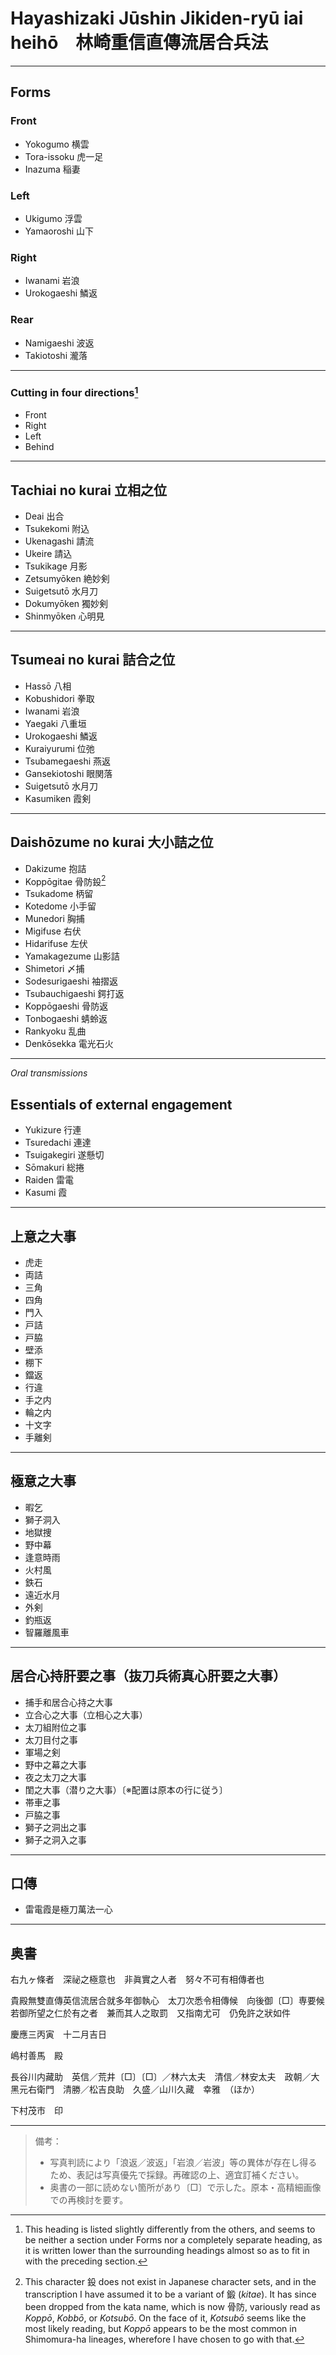 # Hayashizaki Jūshin Jikiden-ryū iai heihō　林崎重信直傳流居合兵法

---

## Forms

### Front

* Yokogumo 横雲
* Tora-issoku 虎一足
* Inazuma 稲妻

### Left

* Ukigumo 浮雲
* Yamaoroshi 山下

### Right

* Iwanami 岩浪
* Urokogaeshi 鱗返

### Rear

* Namigaeshi 波返
* Takiotoshi 瀧落

---

### Cutting in four directions[^1]

* Front
* Right
* Left
* Behind

---

## Tachiai no kurai 立相之位

* Deai 出合
* Tsukekomi 附込
* Ukenagashi 請流
* Ukeire 請込
* Tsukikage 月影
* Zetsumyōken 絶妙剣
* Suigetsutō 水月刀
* Dokumyōken 獨妙剣
* Shinmyōken 心明見

---

## Tsumeai no kurai 詰合之位

* Hassō 八相
* Kobushidori 拳取
* Iwanami 岩浪
* Yaegaki 八重垣
* Urokogaeshi 鱗返
* Kuraiyurumi 位弛
* Tsubamegaeshi 燕返
* Gansekiotoshi 眼関落
* Suigetsutō 水月刀
* Kasumiken 霞剣

---

## Daishōzume no kurai 大小詰之位

* Dakizume 抱詰
* Koppōgitae 骨防鈠[^2]
* Tsukadome 柄留
* Kotedome 小手留
* Munedori 胸捕
* Migifuse 右伏
* Hidarifuse 左伏
* Yamakagezume 山影詰
* Shimetori 〆捕
* Sodesurigaeshi 袖摺返
* Tsubauchigaeshi 鍔打返
* Koppōgaeshi 骨防返
* Tonbogaeshi 蜻蛉返
* Rankyoku 乱曲
* Denkōsekka 電光石火

---

*Oral transmissions*

## Essentials of external engagement

* Yukizure 行連
* Tsuredachi 連達
* Tsuigakegiri 遂懸切
* Sōmakuri 総捲
* Raiden 雷電
* Kasumi 霞

---

## 上意之大事

* 虎走
* 両詰
* 三角
* 四角
* 門入
* 戸詰
* 戸脇
* 壁添
* 棚下
* 鐺返
* 行違
* 手之内
* 輪之内
* 十文字
* 手離剣

---

## 極意之大事

* 暇乞
* 獅子洞入
* 地獄捜
* 野中幕
* 逢意時雨
* 火村風
* 鉄石
* 遠近水月
* 外剣
* 釣瓶返
* 智羅離風車

---

## 居合心持肝要之事（抜刀兵術真心肝要之大事）

* 捕手和居合心持之大事
* 立合心之大事（立相心之大事）
* 太刀組附位之事
* 太刀目付之事
* 軍場之剣
* 野中之幕之大事
* 夜之太刀之大事
* 閨之大事（潜り之大事）〔※配置は原本の行に従う〕
* 帯車之事
* 戸脇之事
* 獅子之洞出之事
* 獅子之洞入之事

---

## 口傳

* 雷電霞是極刀萬法一心

---

## 奥書

右九ヶ條者　深祕之極意也　非眞實之人者　努々不可有相傳者也

貴殿無雙直傳英信流居合就多年御執心　太刀次悉令相傳候　向後御〔□〕専要候　若御所望之仁於有之者　兼而其人之取罰　又指南尤可　仍免許之狀如件

慶應三丙寅　十二月吉日

嶋村善馬　殿

長谷川内藏助　英信／荒井〔□〕〔□〕／林六太夫　清信／林安太夫　政朝／大黑元右衛門　清勝／松吉良助　久盛／山川久藏　幸雅　（ほか）

下村茂市　印

---

> 備考：
>
> * 写真判読により「浪返／波返」「岩浪／岩波」等の異体が存在し得るため、表記は写真優先で採録。再確認の上、適宜訂補ください。
> * 奥書の一部に読めない箇所があり〔□〕で示した。原本・高精細画像での再検討を要す。

[^1]: This heading is listed slightly differently from the others, and seems to be neither a section under Forms nor a completely separate heading, as it is written lower than the surrounding headings almost so as to fit in with the preceding section.
[^2]: This character 鈠 does not exist in Japanese character sets, and in the transcription I have assumed it to be a variant of 鍛 (*kitae*). It has since been dropped from the kata name, which is now 骨防, variously read as *Koppō*, *Kobbō*, or *Kotsubō*. On the face of it, *Kotsubō* seems like the most likely reading, but *Koppō* appears to be the most common in Shimomura-ha lineages, wherefore I have chosen to go with that.
